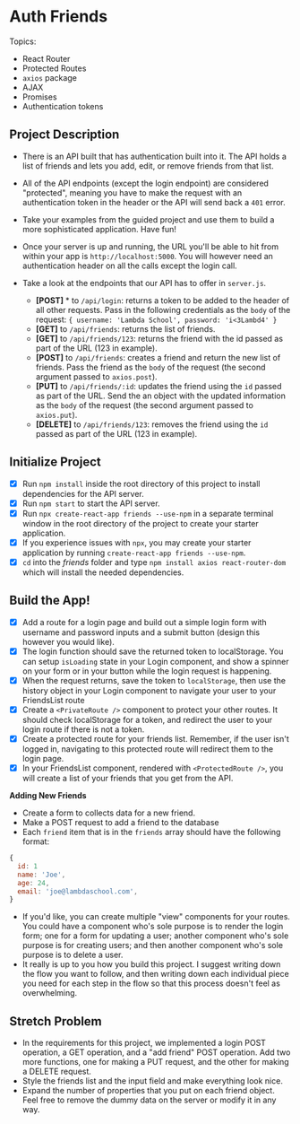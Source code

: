 # Auth Friends

Topics:

* React Router
* Protected Routes
* `axios` package
* AJAX
* Promises
* Authentication tokens

## Project Description

* There is an API built that has authentication built into it. The API holds a list of friends and lets you add, edit, or remove friends from that list. 
* All of the API endpoints (except the login endpoint) are considered "protected", meaning you have to make the request with an authentication token in the header or the API will send back a `401` error. 
* Take your examples from the guided project and use them to build a more sophisticated application. Have fun!
* Once your server is up and running, the URL you'll be able to hit from within your app is `http://localhost:5000`. You will however need an authentication header on all the calls except the login call.
* Take a look at the endpoints that our API has to offer in `server.js`.

  * **[POST]** * to `/api/login`: returns a token to be added to the header of all other requests. Pass in the following credentials as the `body` of the request: `{ username: 'Lambda School', password: 'i<3Lambd4' }`
  * **[GET]** to `/api/friends`: returns the list of friends.
  * **[GET]** to `/api/friends/123`: returns the friend with the id passed as part of the URL (123 in example).
  * **[POST]** to `/api/friends`: creates a friend and return the new list of friends. Pass the friend as the `body` of the request (the second argument passed to `axios.post`).
  * **[PUT]** to `/api/friends/:id`: updates the friend using the `id` passed as part of the URL. Send the an object with the updated information as the `body` of the request (the second argument passed to `axios.put`).
  * **[DELETE]** to `/api/friends/123`: removes the friend using the `id` passed as part of the URL (123 in example).

## Initialize Project

- [X] Run `npm install` inside the root directory of this project to install dependencies for the API server.
- [X] Run `npm start` to start the API server.
- [X] Run `npx create-react-app friends --use-npm` in a separate terminal window in the root directory of the project to create your starter application.
- [X] If you experience issues with `npx`, you may create your starter application by running `create-react-app friends --use-npm`.
- [X] `cd` into the _friends_ folder and type `npm install axios react-router-dom` which will install the needed dependencies.

## Build the App!
- [X] Add a route for a login page and build out a simple login form with username and password inputs and a submit button (design this however you would like).
- [X] The login function should save the returned token to localStorage. You can setup `isLoading` state in your Login component, and show a spinner on your form or in your button while the login request is happening.
- [X] When the request returns, save the token to `localStorage`, then use the history object in your Login component to navigate your user to your FriendsList route
- [X] Create a `<PrivateRoute />` component to protect your other routes. It should check localStorage for a token, and redirect the user to your login route if there is not a token.
- [X] Create a protected route for your friends list. Remember, if the user isn't logged in, navigating to this protected route will redirect them to the login page.
- [X] In your FriendsList component, rendered with `<ProtectedRoute />`, you will create a list of your friends that you get from the API.

**Adding New Friends**
* Create a form to collects data for a new friend.
* Make a POST request to add a friend to the database
* Each `friend` item that is in the `friends` array should have the following format:

```js
{
  id: 1
  name: 'Joe',
  age: 24,
  email: 'joe@lambdaschool.com',
}
```

* If you'd like, you can create multiple "view" components for your routes. You could have a component who's sole purpose is to render the login form; one for a form for updating a user; another component who's sole purpose is for creating users; and then another component who's sole purpose is to delete a user.
* It really is up to you how you build this project. I suggest writing down the flow you want to follow, and then writing down each individual piece you need for each step in the flow so that this process doesn't feel as overwhelming.

## Stretch Problem

* In the requirements for this project, we implemented a login POST operation, a GET operation, and a "add friend" POST operation. Add two more functions, one for making a PUT request, and the other for making a DELETE request.
* Style the friends list and the input field and make everything look nice.
* Expand the number of properties that you put on each friend object. Feel free to remove the dummy data on the server or modify it in any way.
